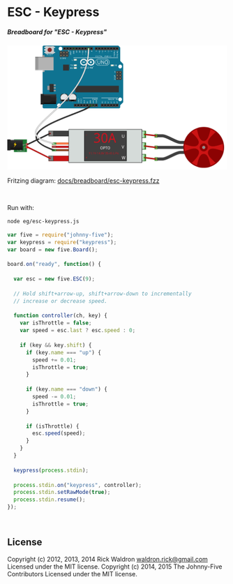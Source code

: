 <!--remove-start-->

# ESC - Keypress

<!--remove-end-->






##### Breadboard for "ESC - Keypress"



![docs/breadboard/esc-keypress.png](breadboard/esc-keypress.png)<br>

Fritzing diagram: [docs/breadboard/esc-keypress.fzz](breadboard/esc-keypress.fzz)

&nbsp;




Run with:
```bash
node eg/esc-keypress.js
```


```javascript
var five = require("johnny-five");
var keypress = require("keypress");
var board = new five.Board();

board.on("ready", function() {

  var esc = new five.ESC(9);

  // Hold shift+arrow-up, shift+arrow-down to incrementally
  // increase or decrease speed.

  function controller(ch, key) {
    var isThrottle = false;
    var speed = esc.last ? esc.speed : 0;

    if (key && key.shift) {
      if (key.name === "up") {
        speed += 0.01;
        isThrottle = true;
      }

      if (key.name === "down") {
        speed -= 0.01;
        isThrottle = true;
      }

      if (isThrottle) {
        esc.speed(speed);
      }
    }
  }

  keypress(process.stdin);

  process.stdin.on("keypress", controller);
  process.stdin.setRawMode(true);
  process.stdin.resume();
});

```








&nbsp;

<!--remove-start-->

## License
Copyright (c) 2012, 2013, 2014 Rick Waldron <waldron.rick@gmail.com>
Licensed under the MIT license.
Copyright (c) 2014, 2015 The Johnny-Five Contributors
Licensed under the MIT license.

<!--remove-end-->
